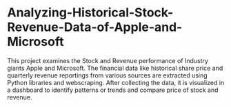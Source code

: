 # Analyzing-Historical-Stock-Revenue-Data-of-Apple-and-Microsoft

This project examines the Stock and Revenue performance of Industry giants Apple and Microsoft. The financial data like historical share price and quarterly revenue reportings from various sources are extracted using Python libraries and webscraping. After collecting the data, it is visualized in a dashboard to identify patterns or trends and compare price of stock and revenue.

